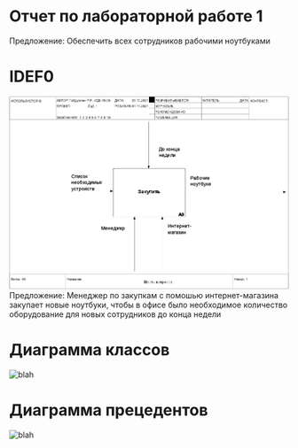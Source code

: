 # Отчет по лабораторной работе 1

Предложение: Обеспечить всех сотрудников рабочими ноутбуками 

# IDEF0
![none](https://github.com/LLlepek/Ruslan.github.io/blob/main/laba1/model.png)
Предложение: Менеджер по закупкам с помошью интернет-магазина закупает новые ноутбуки, чтобы в офисе было необходимое количество оборудование для новых сотрудников до конца недели

# Диаграмма классов
![blah](http://www.plantuml.com/plantuml/png/POynJiD044Lxds8aDo317L9o3UDOmi9Gn4OK22bn52YWfA2WW1iuu8N5P9ShlBaHiw9CCT8RpViZ_LdR5OlkwgB9ogPeM-45Hy0nyedJfUJNPtLNIPwVDaLvVfE9y4pGFXsJgFqnEmO-RBxmX6IyCh0bwZqU9mJ3jKMskcR2Yua3aos_UEtryO0t4gw8J4btH9CtH4OyEttGZTY7bSbB8j-9U3yIdeZ2H2Je7SD_TCJnWp_CRhEJUbxjLohhHTbKsQowd5lnFm00)
# Диаграмма прецедентов
![blah](http://www.plantuml.com/plantuml/png/SoWkIImgAStDuSf9JIjHACbNACfCpoXHICaiIaqkoSpFuqfCBialKhYm_CBM2xilxBkm2KZlKb0kpyWiIRNEoSnBjKhAIKpEXYcR0vJU2yHRBcoxiFLY0sw5CoxilTW4KW9IVh4f_iAU2nikR0RYxHTsNDYBMzyaeE4RuoysWhG27RFZOYCMjQN5gSc9nQaA6XUs0qtS1J9L4uioBWLqVzdKwEfYyGH4kGAcZAukYXrmbIYYG5M4_0lNI52XhcwD7RPGW9dWa9gN0enE0000)
